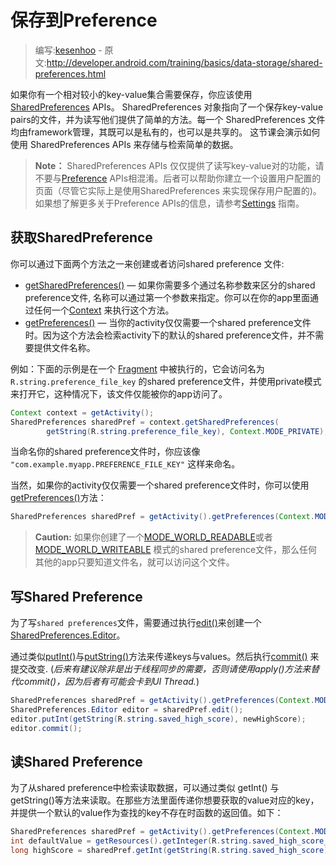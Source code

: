 # 保存到Preference

> 编写:[kesenhoo](https://github.com/kesenhoo) - 原文:<http://developer.android.com/training/basics/data-storage/shared-preferences.html>

如果你有一个相对较小的key-value集合需要保存，你应该使用[SharedPreferences](http://developer.android.com/reference/android/content/SharedPreferences.html) APIs。 SharedPreferences 对象指向了一个保存key-value pairs的文件，并为读写他们提供了简单的方法。每一个 SharedPreferences 文件均由framework管理，其既可以是私有的，也可以是共享的。
这节课会演示如何使用 SharedPreferences APIs 来存储与检索简单的数据。

> **Note：** SharedPreferences APIs 仅仅提供了读写key-value对的功能，请不要与[Preference](http://developer.android.com/reference/android/preference/Preference.html) APIs相混淆。后者可以帮助你建立一个设置用户配置的页面（尽管它实际上是使用SharedPreferences 来实现保存用户配置的)。如果想了解更多关于Preference APIs的信息，请参考[Settings](http://developer.android.com/guide/topics/ui/settings.html) 指南。

## 获取SharedPreference

你可以通过下面两个方法之一来创建或者访问shared preference 文件:

* <a href="http://developer.android.com/reference/android/content/Context.html#getSharedPreferences(java.lang.String, int)">getSharedPreferences()</a> — 如果你需要多个通过名称参数来区分的shared preference文件, 名称可以通过第一个参数来指定。你可以在你的app里面通过任何一个[Context](http://developer.android.com/reference/android/content/Context.html) 来执行这个方法。
* <a href="http://developer.android.com/reference/android/app/Activity.html#getPreferences(int)">getPreferences()</a> — 当你的activity仅仅需要一个shared preference文件时。因为这个方法会检索activity下的默认的shared preference文件，并不需要提供文件名称。

例如：下面的示例是在一个 [Fragment](http://developer.android.com/reference/android/app/Fragment.html) 中被执行的，它会访问名为 `R.string.preference_file_key` 的shared preference文件，并使用private模式来打开它，这种情况下，该文件仅能被你的app访问了。

```java
Context context = getActivity();
SharedPreferences sharedPref = context.getSharedPreferences(
        getString(R.string.preference_file_key), Context.MODE_PRIVATE);
```

当命名你的shared preference文件时，你应该像 `"com.example.myapp.PREFERENCE_FILE_KEY"` 这样来命名。

当然，如果你的activity仅仅需要一个shared preference文件时，你可以使用<a href="http://developer.android.com/reference/android/app/Activity.html#getPreferences(int)">getPreferences()</a>方法：

```java
SharedPreferences sharedPref = getActivity().getPreferences(Context.MODE_PRIVATE);
```

> **Caution:** 如果你创建了一个[MODE_WORLD_READABLE](http://developer.android.com/reference/android/content/Context.html#MODE_WORLD_READABLE)或者[MODE_WORLD_WRITEABLE](http://developer.android.com/reference/android/content/Context.html#MODE_WORLD_WRITEABLE) 模式的shared preference文件，那么任何其他的app只要知道文件名，就可以访问这个文件。

## 写Shared Preference

为了写`shared preferences`文件，需要通过执行<a href="http://developer.android.com/reference/android/content/SharedPreferences.html#edit()">edit()</a>来创建一个 [SharedPreferences.Editor](http://developer.android.com/reference/android/content/SharedPreferences.Editor.html)。

通过类似<a href="http://developer.android.com/reference/android/content/SharedPreferences.Editor.html#putInt(java.lang.String, int)">putInt()</a>与<a href="http://developer.android.com/reference/android/content/SharedPreferences.Editor.html#putString(java.lang.String, java.lang.String)">putString()</a>方法来传递keys与values。然后执行<a href="http://developer.android.com/reference/android/content/SharedPreferences.Editor.html#commit()">commit()</a> 来提交改变. (*后来有建议除非是出于线程同步的需要，否则请使用apply()方法来替代commit()，因为后者有可能会卡到UI Thread.*)

```java
SharedPreferences sharedPref = getActivity().getPreferences(Context.MODE_PRIVATE);
SharedPreferences.Editor editor = sharedPref.edit();
editor.putInt(getString(R.string.saved_high_score), newHighScore);
editor.commit();
```

## 读Shared Preference

为了从shared preference中检索读取数据，可以通过类似 getInt() 与 getString()等方法来读取。在那些方法里面传递你想要获取的value对应的key，并提供一个默认的value作为查找的key不存在时函数的返回值。如下：

```java
SharedPreferences sharedPref = getActivity().getPreferences(Context.MODE_PRIVATE);
int defaultValue = getResources().getInteger(R.string.saved_high_score_default);
long highScore = sharedPref.getInt(getString(R.string.saved_high_score), defaultValue);
```
